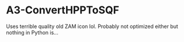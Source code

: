 # A3-ConvertHPPToSQF
Uses terrible quality old ZAM icon lol. Probably not optimized either but nothing in Python is...
